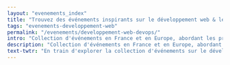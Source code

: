 ```yaml
---
layout: "evenements_index"
title: "Trouvez des événements inspirants sur le développement web & le DevOps près de chez vous"
tags: "evenements-developpement-web"
permalink: "/evenements/developpement-web-devops/"
intro: "Collection d'événements en France et en Europe, abordant les problématiques et les défis techniques spécifiques aux développeurs et aux aficionados DevOps. N'hésitez pas à suggérer des événements locaux ou nationaux si vous pensez qu'ils sont pertinents pour la communauté du MDW."
description: "Collection d'événements en France et en Europe, abordant les problématiques et les défis techniques spécifiques aux développeurs et aficionados DevOps"
text-twtr: "En train d'explorer la collection d'événements sur le développement Web & le DevOps du @MagDuWebdesign"
---
```


